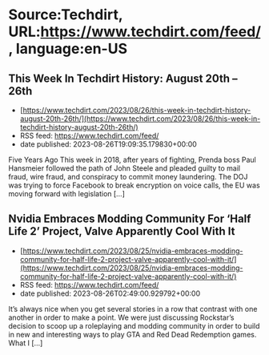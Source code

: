 # Source:Techdirt, URL:https://www.techdirt.com/feed/, language:en-US

## This Week In Techdirt History: August 20th – 26th
 - [https://www.techdirt.com/2023/08/26/this-week-in-techdirt-history-august-20th-26th/](https://www.techdirt.com/2023/08/26/this-week-in-techdirt-history-august-20th-26th/)
 - RSS feed: https://www.techdirt.com/feed/
 - date published: 2023-08-26T19:09:35.179830+00:00

Five Years Ago This week in 2018, after years of fighting, Prenda boss Paul Hansmeier followed the path of John Steele and pleaded guilty to mail fraud, wire fraud, and conspiracy to commit money laundering. The DOJ was trying to force Facebook to break encryption on voice calls, the EU was moving forward with legislation [&#8230;]

## Nvidia Embraces Modding Community For ‘Half Life 2’ Project, Valve Apparently Cool With It
 - [https://www.techdirt.com/2023/08/25/nvidia-embraces-modding-community-for-half-life-2-project-valve-apparently-cool-with-it/](https://www.techdirt.com/2023/08/25/nvidia-embraces-modding-community-for-half-life-2-project-valve-apparently-cool-with-it/)
 - RSS feed: https://www.techdirt.com/feed/
 - date published: 2023-08-26T02:49:00.929792+00:00

It&#8217;s always nice when you get several stories in a row that contrast with one another in order to make a point. We were just discussing Rockstar&#8217;s decision to scoop up a roleplaying and modding community in order to build in new and interesting ways to play GTA and Red Dead Redemption games. What I [&#8230;]

